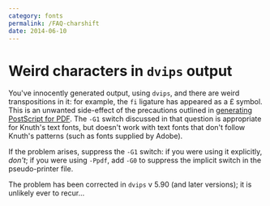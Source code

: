 ```yaml
---
category: fonts
permalink: /FAQ-charshift
date: 2014-06-10
---
```


# Weird characters in `dvips` output

You've innocently generated output, using `dvips`, and there
are weird transpositions in it: for example, the `fi` ligature has
appeared as a &#xa3; symbol.
This is an unwanted side-effect of the precautions
outlined in [generating PostScript for PDF](/FAQ-dvips-pdf).
The `-G1` switch discussed in that question is appropriate for
Knuth's text fonts, but doesn't work with text fonts that don't follow
Knuth's patterns (such as fonts supplied by Adobe).

If the problem arises, suppress the `-G1` switch: if you were using it
explicitly, _don't_; if you were using `-Ppdf`, add `-G0` to
suppress the implicit switch in the pseudo-printer file.

The problem has been corrected in `dvips` v&nbsp;5.90 (and later
versions); it is unlikely ever to recur&hellip;

